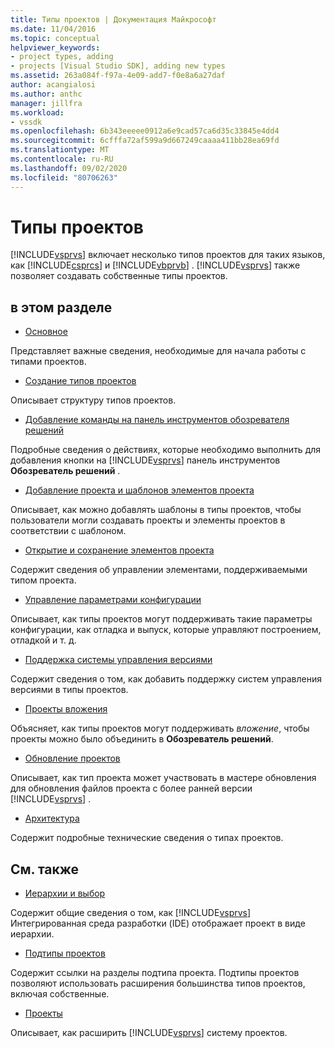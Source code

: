 ```yaml
---
title: Типы проектов | Документация Майкрософт
ms.date: 11/04/2016
ms.topic: conceptual
helpviewer_keywords:
- project types, adding
- projects [Visual Studio SDK], adding new types
ms.assetid: 263a084f-f97a-4e09-add7-f0e8a6a27daf
author: acangialosi
ms.author: anthc
manager: jillfra
ms.workload:
- vssdk
ms.openlocfilehash: 6b343eeeee0912a6e9cad57ca6d35c33845e4dd4
ms.sourcegitcommit: 6cfffa72af599a9d667249caaaa411bb28ea69fd
ms.translationtype: MT
ms.contentlocale: ru-RU
ms.lasthandoff: 09/02/2020
ms.locfileid: "80706263"
---
```

# <a name="project-types"></a>Типы проектов
[!INCLUDE[vsprvs](../../code-quality/includes/vsprvs_md.md)] включает несколько типов проектов для таких языков, как [!INCLUDE[csprcs](../../data-tools/includes/csprcs_md.md)] и [!INCLUDE[vbprvb](../../code-quality/includes/vbprvb_md.md)] . [!INCLUDE[vsprvs](../../code-quality/includes/vsprvs_md.md)] также позволяет создавать собственные типы проектов.

## <a name="in-this-section"></a>в этом разделе
- [Основное](../../extensibility/internals/project-type-essentials.md)

 Представляет важные сведения, необходимые для начала работы с типами проектов.

- [Создание типов проектов](../../extensibility/internals/creating-project-types.md)

 Описывает структуру типов проектов.

- [Добавление команды на панель инструментов обозревателя решений](../../extensibility/adding-a-command-to-the-solution-explorer-toolbar.md)

 Подробные сведения о действиях, которые необходимо выполнить для добавления кнопки на [!INCLUDE[vsprvs](../../code-quality/includes/vsprvs_md.md)] панель инструментов **Обозреватель решений** .

- [Добавление проекта и шаблонов элементов проекта](../../extensibility/internals/adding-project-and-project-item-templates.md)

 Описывает, как можно добавлять шаблоны в типы проектов, чтобы пользователи могли создавать проекты и элементы проектов в соответствии с шаблоном.

- [Открытие и сохранение элементов проекта](../../extensibility/internals/opening-and-saving-project-items.md)

 Содержит сведения об управлении элементами, поддерживаемыми типом проекта.

- [Управление параметрами конфигурации](../../extensibility/internals/managing-configuration-options.md)

 Описывает, как типы проектов могут поддерживать такие параметры конфигурации, как отладка и выпуск, которые управляют построением, отладкой и т. д.

- [Поддержка системы управления версиями](../../extensibility/internals/supporting-source-control.md)

 Содержит сведения о том, как добавить поддержку систем управления версиями в типы проектов.

- [Проекты вложения](../../extensibility/internals/nesting-projects.md)

 Объясняет, как типы проектов могут поддерживать *вложение*, чтобы проекты можно было объединить в **Обозреватель решений**.

- [Обновление проектов](../../extensibility/internals/upgrading-projects.md)

 Описывает, как тип проекта может участвовать в мастере обновления для обновления файлов проекта с более ранней версии [!INCLUDE[vsprvs](../../code-quality/includes/vsprvs_md.md)] .

- [Архитектура](../../extensibility/internals/project-types-architecture.md)

 Содержит подробные технические сведения о типах проектов.

## <a name="related-sections"></a>См. также
- [Иерархии и выбор](../../extensibility/internals/hierarchies-and-selection.md)

 Содержит общие сведения о том, как [!INCLUDE[vsprvs](../../code-quality/includes/vsprvs_md.md)] Интегрированная среда разработки (IDE) отображает проект в виде иерархии.

- [Подтипы проектов](../../extensibility/internals/project-subtypes.md)

 Содержит ссылки на разделы подтипа проекта. Подтипы проектов позволяют использовать расширения большинства типов проектов, включая собственные.

- [Проекты](../../extensibility/internals/projects.md)

 Описывает, как расширить [!INCLUDE[vsprvs](../../code-quality/includes/vsprvs_md.md)] систему проектов.
